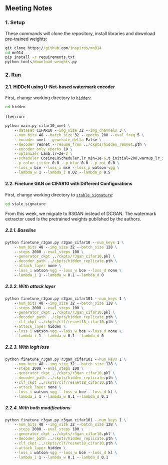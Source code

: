 ## Meeting Notes

### 1. Setup

These commands will clone the repository, install libraries and download pre-trained weights:

```cmd
git clone https://github.com/inspiros/mn914
cd mn914
pip install -r requirements.txt
python tools/download_weights.py
```

### 2. Run

#### 2.1. HiDDeN using U-Net-based watermark encoder

First, change working directory to [`hidden`](hidden):

```cmd
cd hidden
```

Then run:

```cmd
python main.py cifar10_unet \
    --dataset CIFAR10 --img_size 32 --img_channels 3 \
    --num_bits 48 --batch_size 32 --epochs 200 --eval_freq 5 \
    --encoder unet --generate_delta False \
    --decoder resnet --resume_from ../ckpts/hidden_resnet.pth \
    --encoder_only_epochs 10 \
    --optimizer Lamb,lr=2e-2 \
    --scheduler CosineLRScheduler,lr_min=1e-6,t_initial=200,warmup_lr_init=1e-6,warmup_t=5 \
    --p_color_jitter 0.0 --p_blur 0.0 --p_rot 0.0 \
    --loss_w bce --loss_i mse --loss_p watson-vgg \
    --lambda_w 1 --lambda_i 0.02 --lambda_p 0.5
```

#### 2.2. Finetune GAN on CIFAR10 with Different Configurations

First, change working directory to [`stable_signature`](stable_signature):

```cmd
cd stale_signature
```

From this week, we migrate to R3GAN instead of DCGAN.
The watermark extractor used is the pretrained weights published by the authors.

##### 2.2.1. Baseline

```cmd
python finetune_r3gan.py r3gan_cifar10 --num_keys 1 \
    --num_bits 48 --img_size 32 --batch_size 128 \
    --steps 2000 --eval_steps 100 \
    --generator_ckpt ../ckpts/r3gan_cifar10.pkl \
    --decoder_path ../ckpts/hidden_replicate.pth \
    --attack_layer none \
    --loss_i watson-vgg --loss_w bce --loss_d none \
    --lambda_i 1 --lambda_w 0.1 --lambda_d 0
```

##### 2.2.2. With attack layer

```cmd
python finetune_r3gan.py r3gan_cifar101 --num_keys 1 \
    --num_bits 48 --img_size 32 --batch_size 128 \
    --steps 2000 --eval_steps 100 \
    --generator_ckpt ../ckpts/r3gan_cifar10.pkl \
    --decoder_path ../ckpts/hidden_replicate.pth \
    --clf_ckpt ../ckpts/clf/resnet18_cifar10.pth \
    --attack_layer hidden \
    --loss_i watson-vgg --loss_w bce --loss_d none \
    --lambda_i 1 --lambda_w 0.1 --lambda_d 0
```

##### 2.2.3. With logit loss

```cmd
python finetune_r3gan.py r3gan_cifar101 --num_keys 1 \
    --num_bits 48 --img_size 32 --batch_size 128 \
    --steps 2000 --eval_steps 100 \
    --generator_ckpt ../ckpts/r3gan_cifar10.pkl \
    --decoder_path ../ckpts/hidden_replicate.pth \
    --clf_ckpt ../ckpts/clf/resnet18_cifar10.pth \
    --attack_layer none \
    --loss_i watson-vgg --loss_w bce --loss_d kl \
    --lambda_i 1 --lambda_w 0.1 --lambda_d 0.1
```

##### 2.2.4. With both modifications

```cmd
python finetune_r3gan.py r3gan_cifar101 --num_keys 1 \
    --num_bits 48 --img_size 32 --batch_size 128 \
    --steps 2000 --eval_steps 100 \
    --generator_ckpt ../ckpts/r3gan_cifar10.pkl \
    --decoder_path ../ckpts/hidden_replicate.pth \
    --clf_ckpt ../ckpts/clf/resnet18_cifar10.pth \
    --attack_layer hidden \
    --loss_i watson-vgg --loss_w bce --loss_d kl \
    --lambda_i 1 --lambda_w 0.1 --lambda_d 0.1
```
